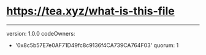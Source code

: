 # https://tea.xyz/what-is-this-file
---
version: 1.0.0
codeOwners:
  - '0x8c5b57E7e0AF71D49fc8c9136f4CA739CA764F03'
quorum: 1
